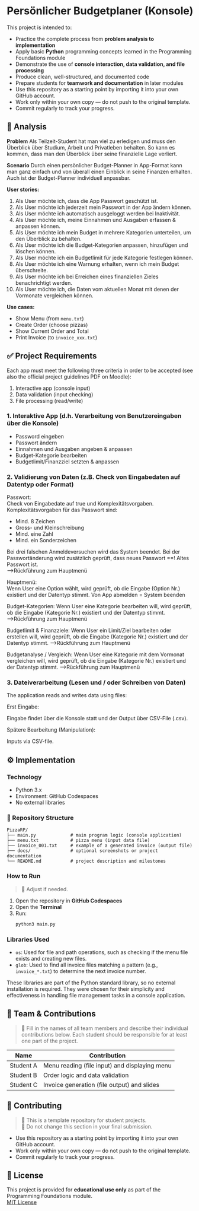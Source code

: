 # Persönlicher Budgetplaner (Konsole)

This project is intended to:

- Practice the complete process from **problem analysis to implementation**
- Apply basic **Python** programming concepts learned in the Programming Foundations module
- Demonstrate the use of **console interaction, data validation, and file processing**
- Produce clean, well-structured, and documented code
- Prepare students for **teamwork and documentation** in later modules
- Use this repository as a starting point by importing it into your own GitHub account.  
- Work only within your own copy — do not push to the original template.  
- Commit regularly to track your progress.



## 📝 Analysis

**Problem**
Als Teilzeit-Student hat man viel zu erledigen und muss den Überblick über Studium, Arbeit und Privatleben behalten. So kann es kommen, dass man den Überblick über seine finanzielle Lage verliert. 


**Scenario**
Durch einen persönlicher Budget-Planner in App-Format kann man ganz einfach und von überall einen Einblick in seine Finanzen erhalten. Auch ist der Budget-Planner individuell anpassbar. 



**User stories:**
1. Als User möchte ich, dass die App Passwort geschützt ist. 
2. Als User möchte ich jederzeit mein Passwort in der App ändern können. 
3. Als User möchte ich automatisch ausgeloggt werden bei Inaktivität. 
4. Als User möchte ich, meine Einnahmen und Ausgaben erfassen & anpassen können. 
5. Als User möchte ich mein Budget in mehrere Kategorien unterteilen, um den Überblick zu behalten. 
6. Als User möchte ich die Budget-Kategorien anpassen, hinzufügen und löschen können.  
7. Als User möchte ich ein Budgetlimit für jede Kategorie festlegen können. 
8. Als User möchte ich eine Warnung erhalten, wenn ich mein Budget überschreite. 
9. Als User möchte ich bei Erreichen eines finanziellen Zieles benachrichtigt werden. 
10. Als User möchte ich, die Daten vom aktuellen Monat mit denen der Vormonate vergleichen können. 



**Use cases:**
- Show Menu (from `menu.txt`)
- Create Order (choose pizzas)
- Show Current Order and Total
- Print Invoice (to `invoice_xxx.txt`)



## ✅ Project Requirements
Each app must meet the following three criteria in order to be accepted (see also the official project guidelines PDF on Moodle):

1. Interactive app (console input)
2. Data validation (input checking)
3. File processing (read/write)



### 1. Interaktive App (d.h. Verarbeitung von Benutzereingaben über die Konsole) 

- Password eingeben 
- Passwort ändern 
- Einnahmen und Ausgaben angeben & anpassen 
- Budget-Kategorie bearbeiten 
- Budgetlimit/Finanzziel setzten & anpassen 



### 2. Validierung von Daten (z.B. Check von Eingabedaten auf Datentyp oder Format) 

Passwort:  
Check von Eingabedate auf true und Komplexitätsvorgaben. Komplexitätsvorgaben für das Passwort sind:  
- Mind. 8 Zeichen 
- Gross- und Kleinschreibung 
- Mind. eine Zahl 
- Mind. ein Sonderzeichen 

Bei drei falschen Anmeldeversuchen wird das System beendet. 
Bei der Passwortänderung wird zusätzlich geprüft, dass neues Passwort ==! Altes Passwort ist.  
-->Rückführung zum Hauptmenü 

Hauptmenü:  
Wenn User eine Option wählt, wird geprüft, ob die Eingabe (Option Nr.) existiert und der Datentyp stimmt. 
Von App abmelden = System beenden 

Budget-Kategorien: 
Wenn User eine Kategorie bearbeiten will, wird geprüft, ob die Eingabe (Kategorie Nr.) existiert und der Datentyp stimmt.  
-->Rückführung zum Hauptmenü 

Budgetlimit & Finanzziele: 
Wenn User ein Limit/Ziel bearbeiten oder erstellen will, wird geprüft, ob die Eingabe (Kategorie Nr.) existiert und der Datentyp stimmt. 
-->Rückführung zum Hauptmenü 

Budgetanalyse / Vergleich: 
Wenn User eine Kategorie mit dem Vormonat vergleichen will, wird geprüft, ob die Eingabe (Kategorie Nr.) existiert und der Datentyp stimmt. 
-->Rückführung zum Hauptmenü 



### 3. Dateiverarbeitung (Lesen und / oder Schreiben von Daten) 

The application reads and writes data using files:

Erst Eingabe: 

Eingabe findet über die Konsole statt und der Output über CSV-File (.csv). 

Spätere Bearbeitung (Manipulation): 

Inputs via CSV-file.   


## ⚙️ Implementation

### Technology
- Python 3.x
- Environment: GitHub Codespaces
- No external libraries

### 📂 Repository Structure
```text
PizzaRP/
├── main.py             # main program logic (console application)
├── menu.txt            # pizza menu (input data file)
├── invoice_001.txt     # example of a generated invoice (output file)
├── docs/               # optional screenshots or project documentation
└── README.md           # project description and milestones
```

### How to Run
> 🚧 Adjust if needed.
1. Open the repository in **GitHub Codespaces**
2. Open the **Terminal**
3. Run:
	```bash
	python3 main.py
	```

### Libraries Used

- `os`: Used for file and path operations, such as checking if the menu file exists and creating new files.
- `glob`: Used to find all invoice files matching a pattern (e.g., `invoice_*.txt`) to determine the next invoice number.

These libraries are part of the Python standard library, so no external installation is required. They were chosen for their simplicity and effectiveness in handling file management tasks in a console application.


## 👥 Team & Contributions

> 🚧 Fill in the names of all team members and describe their individual contributions below. Each student should be responsible for at least one part of the project.

| Name       | Contribution                                 |
|------------|----------------------------------------------|
| Student A  | Menu reading (file input) and displaying menu|
| Student B  | Order logic and data validation              |
| Student C  | Invoice generation (file output) and slides  |


## 🤝 Contributing

> 🚧 This is a template repository for student projects.  
> 🚧 Do not change this section in your final submission.

- Use this repository as a starting point by importing it into your own GitHub account.  
- Work only within your own copy — do not push to the original template.  
- Commit regularly to track your progress.

## 📝 License

This project is provided for **educational use only** as part of the Programming Foundations module.  
[MIT License](LICENSE)
